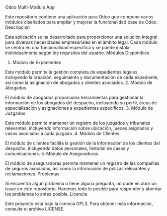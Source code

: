 Odoo Multi-Module App

Este repositorio contiene una aplicación para Odoo que compone varios módulos diseñados para ampliar y mejorar la funcionalidad base de Odoo.
Descripción

Esta aplicación se ha desarrollado para proporcionar una solución integral para diversas necesidades empresariales en el ámbito legal. Cada módulo se centra en una funcionalidad específica y se puede instalar individualmente según los requisitos del usuario.
Módulos Disponibles
1. Módulo de Expedientes

Este módulo permite la gestión completa de expedientes legales, incluyendo la creación, seguimiento y documentación de cada expediente, así como la asignación de abogados y clientes asociados.
2. Módulo de Abogados

El módulo de abogados proporciona herramientas para gestionar la información de los abogados del despacho, incluyendo su perfil, áreas de especialización y asignaciones a expedientes específicos.
3. Módulo de Juzgados

Este módulo permite mantener un registro de los juzgados y tribunales relevantes, incluyendo información sobre ubicación, jueces asignados y casos asociados a cada juzgado.
4. Módulo de Clientes

El módulo de clientes facilita la gestión de la información de los clientes del despacho, incluyendo datos personales, historial de casos y comunicaciones.
5. Módulo de Aseguradoras

El módulo de aseguradoras permite mantener un registro de las compañías de seguros asociadas, así como la información de pólizas relevantes y reclamaciones.
Problemas

Si encuentra algún problema o tiene alguna pregunta, no dude en abrir un issue en este repositorio. Haremos todo lo posible para responder y abordar los problemas lo antes posible.
Licencia

Este proyecto está bajo la licencia GPL3. Para obtener más información, consulte el archivo LICENSE.
